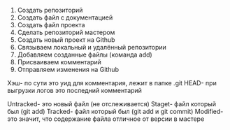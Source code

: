 1. Создать репозиторий 
2. Создать файл с документацией
3. Создать файл проекта 
4. Сделать репозиторий мастером
5. Создать новый проект на Github 
6. Связываем локальный и удалённый репозитории
7. Добавляем созданные файлы (команда add)
8. Присваиваем комментарий 
9. Отправляем изменения на Github


  Хэш- по сути это уид для комментария, лежит в папке .git
  HEAD- при выгрузки логов это последний комментарий  

  Untracked- это новый файл (не отслеживается)
  Staget- файл который был (git add)
  Tracked- файл который был (git add и git commit)
  Modified- это значит, что содержание файла отличное от версии в мастере
